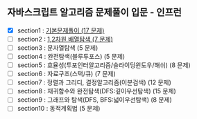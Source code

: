 ## 자바스크립트 알고리즘 문제풀이 입문 - 인프런

- [x] section1 : <a href="https://github.com/sunysty/algorithm/tree/main/inflearn/section1-basic">기본문제풀이 (17 문제)</a>
- [ ] section2 : <a href="https://github.com/sunysty/algorithm/tree/main/inflearn/section2-array_search">1,2차원 배열탐색 (7 문제)</a>
- [ ] section3 : 문자열탐색 (5 문제)
- [ ] section4 : 완전탐색(블루투포스) (5 문제)
- [ ] section5 : 효율성(투포인터알고리즘/슬라이딩윈도우/해쉬) (8 문제)
- [ ] section6 : 자료구조(스택/큐) (7 문제)
- [ ] section7 : 정렬과 그리디, 결정알고리즘(이분검색) (12 문제)
- [ ] section8 : 재귀함수와 완전탐색(DFS:깊이우선탐색) (15 문제)
- [ ] section9 : 그래프와 탐색(DFS, BFS:넓이우선탐색) (8 문제)
- [ ] section10 : 동적계획법 (5 문제)
